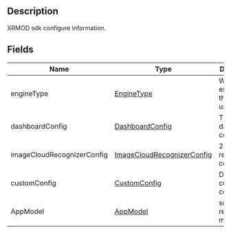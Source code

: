 ## Description

XRMOD sdk configure information.

## Fields

| Name                       | Type                                                       | Description                            |
| -------------------------- | ---------------------------------------------------------- | -------------------------------------- |
| engineType                 | [EngineType](./EngineType)                                 | Which environment the sdk is used for. |
| dashboardConfig            | [DashboardConfig](./DashboardConfig)                       | The dashboard configure                |
| imageCloudRecognizerConfig | [ImageCloudRecognizerConfig](./ImageCloudRecognizerConfig) | 2D image recognizer configure          |
| customConfig               | [CustomConfig](./CustomConfig)                             | Developer custom config                |
| AppModel                   | [AppModel](./AppModel)                                     | sdk's load resource mode               |
